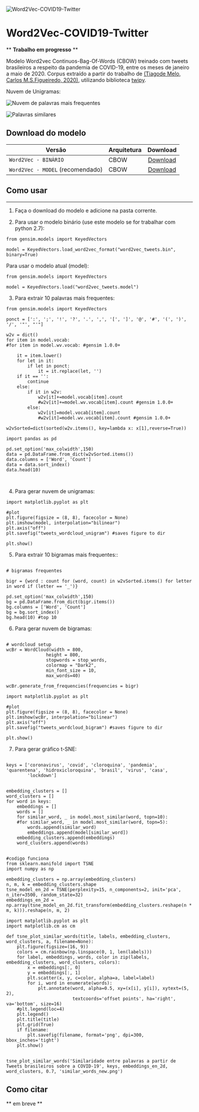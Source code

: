 ![Word2Vec-COVID19-Twitter](https://github.com/HAILab-PUCPR/Word2Vec-COVID19-Twitter/blob/master/w2v.png?raw=true)
# Word2Vec-COVID19-Twitter

** **Trabalho em progresso** **

Modelo Word2vec Continuos-Bag-Of-Words (CBOW) treinado com tweets brasileiros a respeito da pandemia de COVID-19, entre os meses de janeiro a maio de 2020. Corpus extraído a partir do trabalho de [(Tiagode Melo, Carlos M.S.Figueiredo, 2020)](https://www.sciencedirect.com/science/article/pii/S2352340920310738), utilizando biblioteca [twipy](https://pypi.org/project/twipy/).

Nuvem de Unigramas:

![Nuvem de palavras mais frequentes](https://github.com/HAILab-PUCPR/Word2Vec-COVID19-Twitter/blob/master/nuvem-tags.jpg?raw=true)

![Palavras similares](https://github.com/HAILab-PUCPR/Word2Vec-COVID19-Twitter/blob/master/Figure_0.png?raw=true)

## Download do modelo

| Versão | Arquitetura | Download | 
|------|------|:-------------------------:|
|`Word2Vec - BINÁRIO`  | CBOW | [Download](https://drive.google.com/file/d/1VEL--MvQW49WDaf1_m3K7D9M60FD_N8D/view?usp=sharing) |
|`Word2Vec - MODEL` (recomendado)| CBOW | [Download](https://drive.google.com/file/d/1NzGu0_eTTdvaRMqxhfIsYZ9mgnvSuPsk/view?usp=sharing) |

## Como usar
-----
1. Faça o download do modelo e adicione na pasta corrente.

2. Para usar o modelo binário (use este modelo se for trabalhar com python 2.7):

```
from gensim.models import KeyedVectors

model = KeyedVectors.load_word2vec_format("word2vec_tweets.bin", binary=True)
```
Para usar o modelo atual (model):

```
from gensim.models import KeyedVectors

model = KeyedVectors.load("word2vec_tweets.model")
```

3. Para extrair 10 palavras mais frequentes:

```
from gensim.models import KeyedVectors

ponct = [':', ';', '!', '?', '.', ',', '[', ']', '@', '#', '(', ')', '/', '"', "'"]

w2v = dict()
for item in model.vocab:
#for item in model.wv.vocab: #gensim 1.0.0+

    it = item.lower()
    for let in it:
        if let in ponct:
            it = it.replace(let, '')
    if it == '':
        continue
    else:
        if it in w2v:
            w2v[it]+=model.vocab[item].count
            #w2v[it]+=model.wv.vocab[item].count #gensim 1.0.0+
        else:
            w2v[it]=model.vocab[item].count
            #w2v[it]=model.wv.vocab[item].count #gensim 1.0.0+
            
w2vSorted=dict(sorted(w2v.items(), key=lambda x: x[1],reverse=True))

import pandas as pd

pd.set_option('max_colwidth',150)
data = pd.DataFrame.from_dict(w2vSorted.items())
data.columns = ['Word', 'Count']
data = data.sort_index()
data.head(10)



```

4. Para gerar nuvem de unigramas:


```
import matplotlib.pyplot as plt

#plot
plt.figure(figsize = (8, 8), facecolor = None)
plt.imshow(model, interpolation="bilinear")
plt.axis("off")
plt.savefig("tweets_wordcloud_unigram") #saves figure to dir
    
plt.show()

```

5. Para extrair 10 bigramas mais frequentes::

```

# bigramas frequentes

bigr = {word : count for (word, count) in w2vSorted.items() for letter in word if (letter == '_')}

pd.set_option('max_colwidth',150)
bg = pd.DataFrame.from_dict(bigr.items())
bg.columns = ['Word', 'Count']
bg = bg.sort_index()
bg.head(10) #top 10

```

6. Para gerar nuvem de bigramas:

```

# wordcloud setup
wcBr = WordCloud(width = 800,
               height = 800,
               stopwords = stop_words,
               colormap = "Dark2",
               min_font_size = 10,
               max_words=40)
               
wcBr.generate_from_frequencies(frequencies = bigr)

import matplotlib.pyplot as plt

#plot
plt.figure(figsize = (8, 8), facecolor = None)
plt.imshow(wcBr, interpolation="bilinear")
plt.axis("off")
plt.savefig("tweets_wordcloud_bigram") #saves figure to dir
    
plt.show()

```

7. Para gerar gráfico t-SNE:

```

keys = ['coronavirus', 'covid', 'cloroquina', 'pandemia', 'quarentena', 'hidroxicloroquina', 'brasil', 'virus', 'casa',
        'lockdown']


embedding_clusters = []
word_clusters = []
for word in keys:
    embeddings = []
    words = []
    for similar_word, _ in model.most_similar(word, topn=10):
    #for similar_word, _ in model.most_similar(word, topn=5):
        words.append(similar_word)
        embeddings.append(model[similar_word])
    embedding_clusters.append(embeddings)
    word_clusters.append(words)


#codigo funciona
from sklearn.manifold import TSNE
import numpy as np

embedding_clusters = np.array(embedding_clusters)
n, m, k = embedding_clusters.shape
tsne_model_en_2d = TSNE(perplexity=15, n_components=2, init='pca', n_iter=3500, random_state=32)
embeddings_en_2d = np.array(tsne_model_en_2d.fit_transform(embedding_clusters.reshape(n * m, k))).reshape(n, m, 2)

import matplotlib.pyplot as plt
import matplotlib.cm as cm

def tsne_plot_similar_words(title, labels, embedding_clusters, word_clusters, a, filename=None):
    plt.figure(figsize=(16, 9))
    colors = cm.rainbow(np.linspace(0, 1, len(labels)))
    for label, embeddings, words, color in zip(labels, embedding_clusters, word_clusters, colors):
        x = embeddings[:, 0]
        y = embeddings[:, 1]
        plt.scatter(x, y, c=color, alpha=a, label=label)
        for i, word in enumerate(words):
            plt.annotate(word, alpha=0.5, xy=(x[i], y[i]), xytext=(5, 2),
                         textcoords='offset points', ha='right', va='bottom', size=16)
    #plt.legend(loc=4)
    plt.legend()
    plt.title(title)
    plt.grid(True)
    if filename:
        plt.savefig(filename, format='png', dpi=300, bbox_inches='tight')
    plt.show()


tsne_plot_similar_words('Similaridade entre palavras a partir de Tweets brasileiros sobre a COVID-19', keys, embeddings_en_2d, word_clusters, 0.7, 'similar_words_new.png')
```


## Como citar

** em breve **
